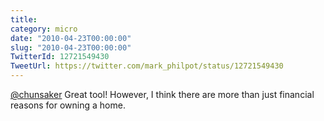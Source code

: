 ```yaml
---
title: 
category: micro
date: "2010-04-23T00:00:00"
slug: "2010-04-23T00:00:00"
TwitterId: 12721549430
TweetUrl: https://twitter.com/mark_philpot/status/12721549430
---
```


[@chunsaker](https://twitter.com/chunsaker) Great tool! However, I think there
are more than just financial reasons for owning a home.
